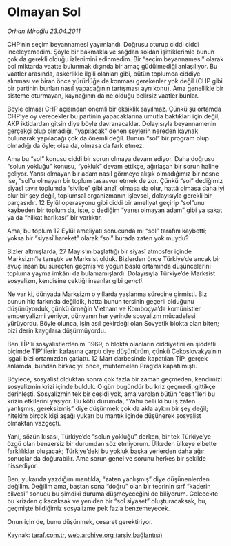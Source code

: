 # Olmayan Sol

*Orhan Miroğlu 23.04.2011*

<div class="yazi"><p>CHP’nin seçim beyannamesi yayımlandı. Doğrusu oturup ciddi ciddi inceleyemedim. Şöyle bir bakmakla ve sağdan soldan işittiklerimle bunun çok da gerekli olduğu izlenimini edinmedim. Bir “seçim beyannamesi” olarak bol miktarda vaatte bulunmak dışında bir amaç güdülmediği anlaşılıyor. Bu vaatler arasında, askerlikle ilgili olanları gibi, bütün toplumca ciddiye alınması ve biran önce yürürlüğe de konması gerekenler yok değil (CHP gibi bir partinin bunları nasıl yapacağının tartışması ayrı konu). Ama genellikle bir sisteme oturmayan, kaynağının da ne olduğu belirsiz vaatler bunlar.</p>
<p>Böyle olması CHP açısından önemli bir eksiklik sayılmaz. Çünkü şu ortamda CHP’ye oy verecekler bu partinin yapacaklarına umutla baktıkları için değil, AKP iktidardan gitsin diye böyle davranacaklar. Dolayısıyla beyannamenin gerçekçi olup olmadığı, “yapılacak” denen şeylerin nereden kaynak bulunarak yapılacağı çok da önemli değil. Bunun “sol” bir program olup olmadığı da öyle; olsa da, olmasa da fark etmez.</p>
<p>Ama bu “sol” konusu ciddi bir sorun olmaya devam ediyor. Daha doğrusu “solun yokluğu” konusu, “yokluk” devam ettikçe, ağırlaşan bir sorun haline geliyor. Yarısı olmayan bir adam nasıl görmeye alışık olmadığımız bir nesne ise, “sol”u olmayan bir toplum tasavvur etmek de zor. Çünkü “sol” dediğimiz siyasî tavır toplumda “sivilce” gibi arızî, olmasa da olur, hattâ olmasa daha iyi olur bir şey değil, toplumsal organizmanın işlevsel, dolayısıyla gerekli bir parçasıdır. 12 Eylül operasyonu gibi ciddi bir ameliyat geçirip “sol”unu kaybeden bir toplum da, işte, o dediğim “yarısı olmayan adam” gibi ya sakat ya da “hilkat harikası” bir varlıktır. </p>
<p>Ama, bu toplum 12 Eylül ameliyatı sonucunda mı “sol” tarafını kaybetti; yoksa bir “siyasî hareket” olarak “sol” burada zaten yok muydu?</p>
<p>Bizler altmışlarda, 27 Mayıs’ın başlattığı bir siyasî atmosfer içinde Marksizm’le tanıştık ve Marksist olduk. Bizlerden önce Türkiye’de ancak bir avuç insan bu süreçten geçmiş ve yoğun baskı ortamında düşüncelerini topluma yayma imkânı da bulamamışlardı. Dolayısıyla Türkiye’de Marksist sosyalizm, kendisine çektiği insanlar gibi <i>gençti</i>. </p>
<p>Ne var ki, dünyada Marksizm o yıllarda yaşlanma sürecine girmişti. Biz bunun hiç farkında değildik, hatta bunun tersinin geçerli olduğunu düşünüyorduk, çünkü örneğin Vietnam ve Komboçya’da komünistler emperyalizmi yeniyor, dünyanın her yerinde sosyalizm mücadelesi yürüyordu. Böyle olunca, işin asıl çekirdeği olan Sovyetik blokta olan biten; bizi derin kaygılara düşürmüyordu.</p>
<p>Ben TİP’li sosyalistlerdenim. 1969, o blokta olanların ciddiyetini en şiddetli biçimde TİP’lilerin kafasına çarptı diye düşünürüm, çünkü Çekoslovakya’nın işgali bizi ortamızdan çatlattı. 12 Mart darbesinde kapatılan TİP, gerçek anlamda, bundan birkaç yıl önce, muhtemelen Prag’da kapatılmıştı.</p>
<p>Böylece, sosyalist olduktan sonra çok fazla bir zaman geçmeden, kendimizi sosyalizmin krizi içinde bulduk. O gün bugündür bu kriz geçmedi, gittikçe derinleşti. Sosyalizmin tek bir çeşidi yok, ama varolan bütün “çeşit”leri bu krizin etkilerini yaşıyor. Bu kötü durumda, “Yahu belli ki bu iş zaten yanlışmış, gereksizmiş” diye düşünmek çok da akla aykırı bir şey değil; nitekim birçok kişi aşağı yukarı bu mantık içinde düşünerek sosyalist olmaktan vazgeçti.</p>
<p>Yani, sözün kısası, Türkiye’de “solun yokluğu” derken, bir tek Türkiye’ye özgü olan benzersiz bir durumdan söz etmiyorum. Ülkeden ülkeye elbette farklılıklar oluşacak; Türkiye’deki bu yokluk başka yerlerden daha ağır sonuçlar da doğurabilir. Ama sorun genel ve sorunu herkes bir şekilde hissediyor. </p>
<p>Ben, yukarıda yazdığım mantıkla, “zaten yanlışmış” diye düşünenlerden değilim. Değilim ama, baştan sona “doğru” olan bir teorinin sırf “kaderin cilvesi” sonucu bu şimdiki duruma düşmeyeceğini de biliyorum. Gelecekte bu krizden çıkacaksak ve yeniden bir “sol siyaset” oluşturacaksak, bu, geçmişte bildiğimiz sosyalizme pek fazla benzemeyecek.</p>
<p>Onun için de, bunu düşünmek, cesaret gerektiriyor. </p>
</div>

Kaynak: [taraf.com.tr](http://www.taraf.com.tr/orhan-miroglu/makale-olmayan-sol.htm), [web.archive.org (arşiv bağlantısı)](http://web.archive.org/web/20130721141033/http://www.taraf.com.tr/orhan-miroglu/makale-olmayan-sol.htm)
